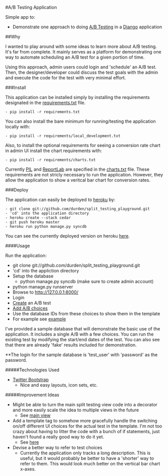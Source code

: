 #A/B Testing Application

Simple app to:

- Demonstrate one approach to doing [A/B Testing](http://en.wikipedia.org/wiki/A/B_testing) in a [Django](http://djangoproject.com) application


##Why

I wanted to play around with some ideas to learn more about A/B testing.  It's
far from complete.  It mainly serves as a platform for demonstrating one way to
automate scheduling an A/B test for a given portion of time.

Using this approach, admin users could login and 'schedule' an A/B test.  Then,
the designer/developer could discuss the test goals with the admin and execute
the code for the test with very minimal effort.

###Install

This application can be installed simply by installing the requirements
designated in the
[requirements.txt](https://github.com/durden/split_testing_playground/blob/master/requirements.txt)
file.

    - pip install -r requirements.txt

You can also install the bare minimum for running/testing the application
locally with:

    - pip install -r requirements/local_development.txt

Also, to install the optional requirements for seeing a conversion rate chart
in admin UI install the chart requirements with:

    - pip install -r requirements/charts.txt

Currently [PIL](http://www.pythonware.com/products/pil/) and
[ReportLab](http://www.reportlab.com/software/opensource/) are specified in the
[charts.txt](https://github.com/durden/split_testing_playground/blob/master/requirements/charts.txt)
file.  These requirements are not stricly necessary to run the application.
However, they allow the application to show a veritcal bar chart for conversion
rates.

###Deploy

The application can easily be deployed to [heroku](http://heroku.com) by:

    - git clone git://github.com/durden/split_testing_playground.git
    - 'cd' into the application directory
    - heroku create --stack cedar
    - git push heroku master
    - heroku run python manage.py syncdb

You can see the currently deployed version on heroku
[here](http://split-testing.herokuapp.com).

####Usage

Run the application:

- git clone git://github.com/durden/split_testing_playground.git
- 'cd' into the appliction directory
- Setup the database
    - python manage.py syncdb (make sure to create admin account)
- python manage.py runserver
- Browse to http://127.0.0.1:8000/
- Login
- [Create](http://127.0.0.1:8000/admin/registration/abtest/add/) an A/B
    test
- [Add A/B choices](http://127.0.0.1:8000/admin/registration/testchoice/)
- Use the database IDs from these choices to show them in the template
- For example see [example](https://github.com/durden/split_testing_playground/blob/master/templates/registration/register.html)

I've provided a sample database that will demonstrate the basic use of the
application.  It includes a single A/B with a few choices.  You can run the
existing test by modifying the start/end dates of the test.  You can also see
that there are already 'fake' results included for demonstration.

**The login for the sample database is 'test_user' with 'password' as the
password.

#####Technologies Used

- [Twitter Bootstrap](http://twitter.github.com/bootstrap/)
    - Nice and easy layouts, icon sets, etc.

#####Improvement Ideas

- Might be able to turn the main split testing view code into a decorator and
  more easily scale the idea to multiple views in the future
    - See [main view](https://github.com/durden/split_testing_playground/blob/master/registration/views.py#L46)
- Add a template tag to somehow more gracefully handle the switching on/off
  different UI choices for the actual test in the template.  I'm not too crazy
  about having to litter the code with a bunch of if statements, just haven't
  found a really good way to do it yet.
    - See [here](https://github.com/durden/split_testing_playground/blob/master/templates/registration/register.html#L31)
- Devise a better way to refer to test choices
    - Currently the application only tracks a long description.  This is
      useful, but it would probably be better to have a 'shorter' way to refer
      to them.  This would look much better on the vertical bar chart x-axes.

